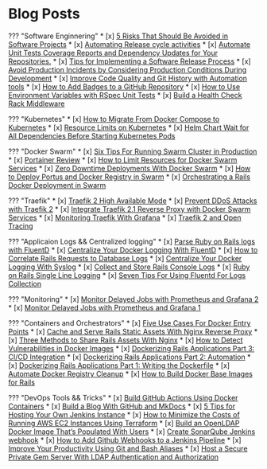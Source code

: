 # Blog Posts

??? "Software Enginnering"
    * [x] [5 Risks That Should Be Avoided in Software Projects](https://medium.com/@wshihadeh/five-risks-that-should-be-avoided-for-software-projects-d4609b1cba39)
    * [x] [Automating Release cycle activities](https://medium.com/@wshihadeh/automating-release-cycle-activities-56046398a38b)
    * [x] [Automate Unit Tests Coverage Reports and Dependency Updates for Your Repositories.](https://medium.com/@wshihadeh/automate-unit-tests-coverage-reports-and-dependency-updates-for-your-repositories-41be1b858eb3)
    * [x] [Tips for Implementing a Software Release Process](https://medium.com/@wshihadeh/tips-for-implementing-a-software-release-process-8551db21fe85)
    * [x] [Avoid Production Incidents by Considering Production Conditions During Development](https://medium.com/@wshihadeh/avoid-production-incidents-by-considering-production-conditions-during-software-development-a570f043313f)
    * [x] [Improve Code Quality and  Git History with Automation tools](https://medium.com/@wshihadeh/improve-code-quality-and-git-history-with-automation-tools-9979528913a3)
    * [x] [How to Add Badges to a GitHub Repository](https://medium.com/@wshihadeh/add-badges-to-a-github-repository-716d2988dc6a)
    * [x] [How to Use Environment Variables with RSpec Unit Tests](https://medium.com/@wshihadeh/using-environment-variables-with-rspec-unit-tests-f094b400c299)
    * [x] [Build a Health Check Rack Middleware](https://medium.com/@wshihadeh/health-check-rack-middleware-b6b126efbaa8)


??? "Kubernetes"
    * [x] [How to Migrate From Docker Compose to Kubernetes](https://medium.com/@wshihadeh/how-to-migrate-from-docker-compose-to-kubernetes-b57eb229beb2)
    * [x] [Resource Limits on Kubernetes](https://medium.com/@wshihadeh/resource-limits-on-kubernetes-c0f7e7500ab1)
    * [x] [Helm Chart Wait for All Dependencies Before Starting Kubernetes Pods](https://medium.com/@wshihadeh/helm-chart-wait-for-all-dependencies-before-starting-kubernetes-pods-cc0a3ddbf02b)

??? "Docker Swarm"
    * [x] [Six Tips For Running Swarm Cluster in Production](https://medium.com/@wshihadeh/six-tips-for-running-swarm-cluster-in-production-b71cc6763b39)
    * [x] [Portainer Review](https://medium.com/@wshihadeh/portainer-review-382575dabb76)
    * [x] [How to Limit Resources for Docker Swarm Services](https://medium.com/@wshihadeh/limit-resources-for-swarm-services-249dcebed833)
    * [x] [Zero Downtime Deployments With Docker Swarm](https://medium.com/@wshihadeh/zero-downtime-deployment-with-docker-swarm-d84d8d9d9a14)
    * [x] [How to Deploy Portus and Docker Registry in Swarm](https://medium.com/@wshihadeh/how-to-deploy-portus-in-swam-a3b71c7519b5)
    * [x] [Orchestrating a Rails Docker Deployment in Swarm](https://medium.com/@wshihadeh/orchestrating-rails-docker-deployment-in-swarm-474aa6b8d35b)


??? "Traefik"
    * [x] [Traefik 2 High Available Mode](https://medium.com/@wshihadeh/traefik-2-high-available-mode-d09c9ec36295)
    * [x] [Prevent DDoS Attacks with Traefik 2](https://medium.com/@wshihadeh/prevent-ddos-attacks-with-traefik-2-44fb32eeac4f)
    * [x] [Integrate Traefik 2.1 Reverse Proxy with Docker Swarm Services](https://medium.com/@wshihadeh/traefik-2-1-as-a-reverse-proxy-c9e274da0a32)
    * [x] [Monitoring Traefik With Grafana](https://medium.com/@wshihadeh/monitoring-traefik-with-grafana-1d037af5b952)
    * [x] [Traefik 2 and Open Tracing](https://medium.com/@wshihadeh/traefik-2-and-open-tracing-da5c483486e3)

??? "Applicaion Logs && Centralized logging"
    * [x] [Parse Ruby on Rails logs with FluentD](https://medium.com/@wshihadeh/parse-ruby-on-rails-logs-with-fluentd-9fca4df6ebfe)
    * [x] [Centralize Your Docker Logging With FluentD](https://medium.com/@wshihadeh/centralize-your-docker-logging-with-fluentd-a2b7e0a379ce)
    * [x] [How to Correlate Rails Requests to Database Logs](https://medium.com/@wshihadeh/correlate-rails-requests-to-database-logs-1e998228fa43)
    * [x] [Centralize Your Docker Logging With Syslog](https://medium.com/@wshihadeh/docker-centralized-logging-with-syslog-97b9c147bd30)
    * [x] [Collect and Store Rails Console Logs](https://medium.com/@wshihadeh/collect-and-store-rails-console-logs-c1982781c28d)
    * [x] [Ruby on Rails Single Line Logging](https://medium.com/@wshihadeh/ruby-on-rails-single-line-logging-5a76852de1d2)
    * [x] [Seven Tips For Using Fluentd For Logs Collection](https://medium.com/@wshihadeh/7-tips-for-using-fluentd-for-logs-collection-c9613f7a387c)

??? "Monitoring"
    * [x] [Monitor Delayed Jobs with Prometheus and Grafana 2](https://medium.com/@wshihadeh/monitor-delayed-jobs-with-prometheus-and-grafana-2-ccde39c5242e)
    * [x] [Monitor Delayed Jobs with Prometheus and Grafana 1](https://medium.com/@wshihadeh/monitor-delayed-jobs-with-prometheus-and-grafana-1-bc32ae12525c)

??? "Containers and Orchestrators"
    * [x] [Five Use Cases For Docker Entry Points](https://medium.com/@wshihadeh/five-use-cases-for-docker-entry-points-a5eb6661dac6)
    * [x] [Cache and Serve Rails Static Assets With Nginx Reverse Proxy](https://medium.com/@wshihadeh/cache-and-serve-rails-static-assets-with-nginx-reverse-proxy-dfcd49319547)
    * [x] [Three Methods to Share Rails Assets With Nginx](https://medium.com/@wshihadeh/three-methods-to-share-rails-assets-with-nginx-f39c90bb7d68)
    * [x] [How to Detect Vulnerabilities in Docker Images](https://medium.com/@wshihadeh/detect-vulnerabilities-in-docker-images-d21f1b762898)
    * [x] [Dockerizing Rails Applications Part 3: CI/CD Integration](https://medium.com/@wshihadeh/dockerizing-rails-applications-part-3-ci-cd-integration-9f2dcd84780f)
    * [x] [Dockerizing Rails Applications Part 2: Automation](https://medium.com/@wshihadeh/dockerizing-rails-applications-part-2-automation-3092975fa4bb)
    * [x] [Dockerizing Rails Applications Part 1: Writing the Dockerfile](https://medium.com/@wshihadeh/dockerizing-rails-applications-part-1-writing-the-dockerfile-dc32aa25a0da)
    * [x] [Automate Docker Registry Cleanup](https://medium.com/@wshihadeh/automate-docker-registry-cleanup-3a1af0aa1535)
    * [x] [How to Build Docker Base Images for Rails](https://medium.com/@wshihadeh/build-docker-base-images-for-rails-2258ea2f11dc)

??? "DevOps Tools && Tricks"
    * [x] [Build GitHub Actions Using Docker Containers](https://medium.com/@wshihadeh/build-github-actions-using-docker-containers-c57a97be60e2)
    * [x] [Build a Blog With GitHub and MkDocs](https://medium.com/@wshihadeh/build-a-blog-with-github-and-mkdocs-cf47914affa7)
    * [x] [5 Tips for Hosting Your Own Jenkins Instance](https://medium.com/@wshihadeh/5-tips-for-hosting-your-own-jenkins-instance-64b058ad2c2a)
    * [x] [How to Minimize the Costs of Running AWS EC2 Instances Using Terraform](https://medium.com/@wshihadeh/minimize-the-costs-of-running-aws-ec2-instances-using-terraform-3999c5141830)
    * [x] [Build an OpenLDAP Docker Image That’s Populated With Users](https://medium.com/@wshihadeh/ldap-docker-image-with-populated-users-3a5b4d090aa4)
    * [x] [Create SonarQube Jenkins webhook](https://medium.com/@wshihadeh/create-sonarqube-jenkins-webhook-8f4c6cce3920)
    * [x] [How to Add Github Webhooks to a Jenkins Pipeline](https://medium.com/@wshihadeh/how-too-add-github-webhook-to-a-jenkins-pipeline-62b0be84e006)
    * [x] [Improve Your Productivity Using Git and Bash Aliases](https://medium.com/@wshihadeh/useful-configs-and-aliases-for-git-and-local-development-environments-b7a0822591a6)
    * [x] [Host a Secure Private Gem Server With LDAP Authentication and Authorization](https://medium.com/@wshihadeh/hosting-a-private-gem-server-2288249caf77)
